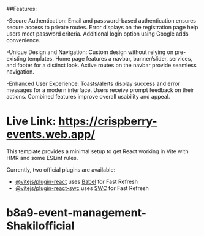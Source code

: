 ##Features:

-Secure Authentication:
Email and password-based authentication ensures secure access to private routes.
Error displays on the registration page help users meet password criteria.
Additional login option using Google adds convenience.

-Unique Design and Navigation:
Custom design without relying on pre-existing templates.
Home page features a navbar, banner/slider, services, and footer for a distinct look.
Active routes on the navbar provide seamless navigation.

-Enhanced User Experience:
Toasts/alerts display success and error messages for a modern interface.
Users receive prompt feedback on their actions.
Combined features improve overall usability and appeal.

# Live Link: https://crispberry-events.web.app/

This template provides a minimal setup to get React working in Vite with HMR and some ESLint rules.

Currently, two official plugins are available:

- [@vitejs/plugin-react](https://github.com/vitejs/vite-plugin-react/blob/main/packages/plugin-react/README.md) uses [Babel](https://babeljs.io/) for Fast Refresh
- [@vitejs/plugin-react-swc](https://github.com/vitejs/vite-plugin-react-swc) uses [SWC](https://swc.rs/) for Fast Refresh

# b8a9-event-management-Shakilofficial
